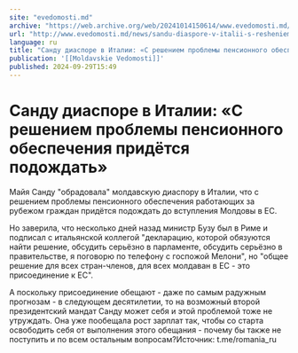 ```yaml
---
site: "evedomosti.md"
archive: "https://web.archive.org/web/20241014150614/www.evedomosti.md/news/sandu-diaspore-v-italii-s-resheniem-problemy-pensionnogo-obe"
url: "http://www.evedomosti.md/news/sandu-diaspore-v-italii-s-resheniem-problemy-pensionnogo-obe"
language: ru
title: "Санду диаспоре в Италии: «С решением проблемы пенсионного обеспечения придётся подождать»"
publication: '[[Moldavskie Vedomosti]]'
published: 2024-09-29T15:49
---
```


# Санду диаспоре в Италии: «С решением проблемы пенсионного обеспечения придётся подождать»

Майя Санду "обрадовала" молдавскую диаспору в Италии, что c решением проблемы пенсионного обеспечения работающих за рубежом граждан придётся подождать до вступления Молдовы в ЕС.

Но заверила, что несколько дней назад министр Бузу был в Риме и подписал с итальянской коллегой "декларацию, которой обязуются найти решение, обсудить серьёзно в парламенте, обсудить серьёзно в правительстве, я поговорю по телефону с госпожой Мелони", но "общее решение для всех стран-членов, для всех молдаван в ЕС - это присоединение к ЕС".

А поскольку присоединение обещают - даже по самым радужным прогнозам - в следующем десятилетии, то на возможный второй президентский мандат Санду может себя и этой проблемой тоже не утруждать. Она уже пообещала рост зарплат так, чтобы со старта освободить себя от выполнения этого обещания - почему бы также не поступить и по всем остальным вопросам?Источник: t.me/romania_ru